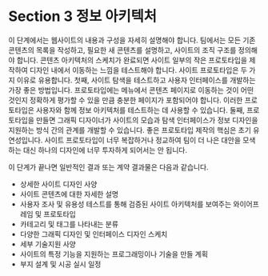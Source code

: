 # Section 3 정보 아키텍처

이 단계에서는 웹사이트의 내용과 구성을 자세히 설명해야 합니다. 팀에서는 모든 기존 콘텐츠의 목록을 작성하고, 필요한 새 콘텐츠를 설명하고, 사이트의 조직 구조를 정의해야 합니다. 콘텐츠 아키텍처의 스케치가 완료되면 사이트 일부의 작은 프로토타입을 제작하여 디자인 내에서 이동하는 느낌을 테스트해야 합니다. 사이트 프로토타입은 두 가지 이유로 유용합니다. 첫째, 사이트 탐색을 테스트하고 사용자 인터페이스를 개발하는 가장 좋은 방법입니다. 프로토타입에는 메뉴에서 콘텐츠 페이지로 이동하는 것이 어떤 것인지 정확하게 평가할 수 있을 만큼 충분한 페이지가 포함되어야 합니다. 이러한 프로토타입은 사용자와 함께 정보 아키텍처를 테스트하는 데 사용할 수 있습니다. 둘째, 프로토타입을 만들면 그래픽 디자이너가 사이트의 모습과 탐색 인터페이스가 정보 디자인을 지원하는 방식 간의 관계를 개발할 수 있습니다. 좋은 프로토타입 제작의 핵심은 초기 유연성입니다. 사이트 프로토타입이 너무 복잡하거나 정교하여 팀이 더 나은 대안을 모색하는 대신 하나의 디자인에 너무 투자하게 되어서는 안 됩니다.

이 단계가 끝나면 일반적인 결과 또는 계약 결과물은 다음과 같습니다.

- 상세한 사이트 디자인 사양
- 사이트 콘텐츠에 대한 자세한 설명
- 사용자 조사 및 유용성 테스트를 통해 검증된 사이트 아키텍처를 보여주는 와이어프레임 및 프로토타입
- 카테고리 및 태그를 나타내는 분류
- 다양한 그래픽 디자인 및 인터페이스 디자인 스케치
- 세부 기술지원 사양
- 사이트의 특정 기능을 지원하는 프로그래밍이나 기술을 만들 계획
- 부지 설계 및 시공 실시 일정
